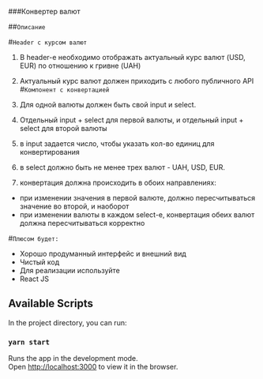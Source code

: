 ###Конвертер валют

##`Описание`

#`Header с курсом валют`

1. В header-е необходимо отображать актуальный курс
   валют (USD, EUR) по отношению к гривне (UAH)

2. Актуальный курс валют должен приходить с любого публичного API #`Компонент с конвертацией`

3. Для одной валюты должен быть свой input и select.
4. Oтдельный input + select для первой валюты, и отдельный input + select для второй валюты
5. в input задается число, чтобы указать кол-во единиц для конвертирования
6. в select должно быть не менее трех валют - UAH, USD, EUR.
7. конвертация должна происходить в обоих направлениях:

- при изменении значения в первой валюте, должно пересчитываться значение во второй, и наоборот
- при изменении валюты в каждом select-е, конвертация обеих валют должна пересчитываться корректно

#`Плюсом будет:`

- Хорошо продуманный интерфейс и внешний вид
- Чистый код
- Для реализации используйте
- React JS

## Available Scripts

In the project directory, you can run:

### `yarn start`

Runs the app in the development mode.\
Open [http://localhost:3000](http://localhost:3000) to view it in the browser.
